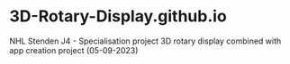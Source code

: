 # 3D-Rotary-Display.github.io
NHL Stenden J4 - Specialisation project 3D rotary display combined with app creation project (05-09-2023)
